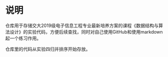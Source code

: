 # 说明

仓库用于存储交大2019级电子信息工程专业最新培养方案的课程《数据结构与算法设计》的实验代码，方便后续查找，同时对自己使用GitHub和使用markdown起一个练习作用。  

仓库里的代码从实验四归并排序开始存放。



